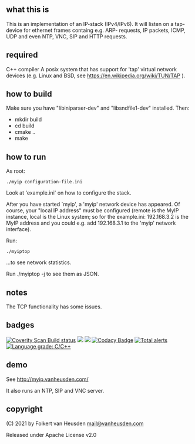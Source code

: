 what this is
------------
This is an implementation of an IP-stack (IPv4/IPv6).
It will listen on a tap-device for ethernet frames containg e.g. ARP-
requests, IP packets, ICMP, UDP and even NTP, VNC, SIP and HTTP requests.

required
--------
C++ compiler
A posix system that has support for 'tap' virtual network devices (e.g.
Linux and BSD, see https://en.wikipedia.org/wiki/TUN/TAP ).

how to build
------------
Make sure you have "libiniparser-dev" and "libsndfile1-dev" installed. Then:

* mkdir build
* cd build
* cmake ..
* make

how to run
----------
As root:

	./myip configuration-file.ini

Look at 'example.ini' on how to configure the stack.

After you have started `myip', a 'myip' network device has appeared.
Of course, your "local IP address" must be configured (remote is the MyIP instance, local is the Linux system; so for the example.ini: 192.168.3.2 is the MyIP address and you could e.g. add 192.168.3.1 to the 'myip' network interface).

Run:

	./myiptop

...to see network statistics.

Run ./myiptop -j to see them as JSON.

notes
-----
The TCP functionality has some issues.

badges
------
<a href="https://scan.coverity.com/projects/folkertvanheusden-myip"><img alt="Coverity Scan Build status" src="https://scan.coverity.com/projects/23472/badge.svg"/></a>
<img src="https://img.shields.io/github/license/folkertvanheusden/MyIP">
<img src="https://img.shields.io/travis/com/folkertvanheusden/MyIP">
[![Codacy Badge](https://app.codacy.com/project/badge/Grade/9f791b96f10a48eba323215bc5feed1a)](https://www.codacy.com/gh/folkertvanheusden/MyIP/dashboard?utm_source=github.com&amp;utm_medium=referral&amp;utm_content=folkertvanheusden/MyIP&amp;utm_campaign=Badge_Grade)
[![Total alerts](https://img.shields.io/lgtm/alerts/g/folkertvanheusden/MyIP.svg?logo=lgtm&logoWidth=18)](https://lgtm.com/projects/g/folkertvanheusden/MyIP/alerts/)
[![Language grade: C/C++](https://img.shields.io/lgtm/grade/cpp/g/folkertvanheusden/MyIP.svg?logo=lgtm&logoWidth=18)](https://lgtm.com/projects/g/folkertvanheusden/MyIP/context:cpp)

demo
----
See http://myip.vanheusden.com/

It also runs an NTP, SIP and VNC server.

copyright
---------
(C) 2021 by Folkert van Heusden <mail@vanheusden.com>

Released under Apache License v2.0
